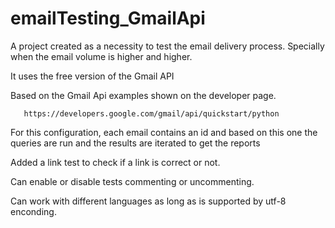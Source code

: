 # emailTesting_GmailApi

 A project created as a necessity to test the email delivery process. Specially when the email volume is higher and higher.

 It uses the free version of the Gmail API

 Based on the Gmail Api examples shown on the developer page. 
 
       https://developers.google.com/gmail/api/quickstart/python

 For this configuration, each email contains an id and based on this one the queries are run and the results are iterated to get the reports

 Added a link test to check if a link is correct or not.

 Can enable or disable tests commenting or uncommenting. 

 Can work with different languages as long as is supported by utf-8 enconding. 

